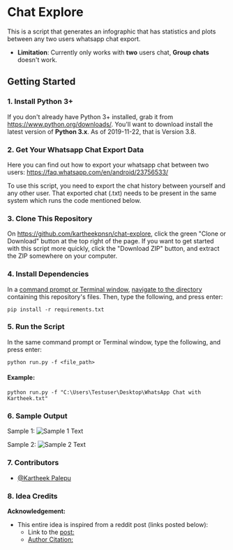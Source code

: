 # Chat Explore

This is a script that generates an infographic that has statistics and plots between any two users whatsapp chat export.

- **Limitation**: Currently only works with **two** users chat, **Group chats** doesn't work.

## Getting Started

### 1. Install Python 3+

If you don't already have Python 3+ installed, grab it from <https://www.python.org/downloads/>. You'll want to download install the latest version of **Python 3.x**. As of 2019-11-22, that is Version 3.8.

### 2. Get Your Whatsapp Chat Export Data
Here you can find out how to export your whatsapp chat between two users: <https://faq.whatsapp.com/en/android/23756533/></br>

To use this script, you need to export the chat history between yourself and any other user.
That exported chat (.txt) needs to be present in the same system which runs the code mentioned below.

### 3. Clone This Repository

On <https://github.com/kartheekpnsn/chat-explore>, click the green "Clone or Download" button at the top right of the page. If you want to get started with this script more quickly, click the "Download ZIP" button, and extract the ZIP somewhere on your computer.

### 4. Install Dependencies

In a [command prompt or Terminal window](https://tutorial.djangogirls.org/en/intro_to_command_line/#what-is-the-command-line), [navigate to the directory](https://tutorial.djangogirls.org/en/intro_to_command_line/#change-current-directory) containing this repository's files. Then, type the following, and press enter:

```shell
pip install -r requirements.txt
```

### 5. Run the Script

In the same command prompt or Terminal window, type the following, and press enter:

```shell
python run.py -f <file_path>
```

#### Example:
```shell
python run.py -f "C:\Users\Testuser\Desktop\WhatsApp Chat with Kartheek.txt"
```

### 6. Sample Output

Sample 1:
![Sample 1 Text](https://github.com/kartheekpnsn/chat-explore/raw/master/samples/ss1.png "Output Sample 1")

Sample 2:
![Sample 2 Text](https://github.com/kartheekpnsn/chat-explore/raw/master/samples/ss2.png "Output Sample 2")

### 7. Contributors

- [@Kartheek Palepu](https://www.github.com/kartheekpnsn)

### 8. Idea Credits

**Acknowledgement:**

- This entire idea is inspired from a reddit post (links posted below):
    - Link to the [post:](https://www.reddit.com/r/dataisbeautiful/comments/aiahpx/another_1_year_whatsapp_chat_visualization_oc/)
    - [Author Citation:](https://www.reddit.com/r/dataisbeautiful/comments/aiahpx/another_1_year_whatsapp_chat_visualization_oc/eem8gke/)